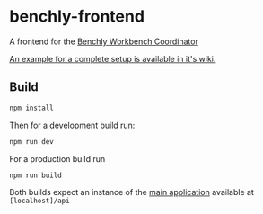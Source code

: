 # benchly-frontend

A frontend for the [Benchly Workbench Coordinator](https://github.com/spinfo/benchly)

[An example for a complete setup is available in it's wiki.](https://github.com/spinfo/benchly/wiki/Simple-Setup)

## Build

```bash
npm install
```

Then for a development build run:

``` bash
npm run dev
```

For a production build run

``` bash
npm run build
```

Both builds expect an instance of the [main application](https://github.com/spinfo/benchly) available at `[localhost]/api`

